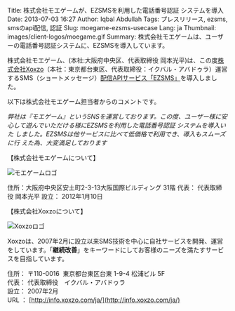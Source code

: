 Title: 株式会社モエゲームが、EZSMSを利用した電話番号認証 システムを導入
Date: 2013-07-03 16:27
Author: Iqbal Abdullah
Tags: プレスリリース, ezsms, smsのapi配信, 認証
Slug: moegame-ezsms-usecase
Lang: ja
Thumbnail: images/client-logos/moegame.gif
Summary: 株式会社モエゲームは、ユーザーの電話番号認証システムに、EZSMSを導入しています。

株式会社モエゲーム、(本社:大阪府中央区、代表取締役
岡本光平)は、この度[株式会社Xoxzo](https://info.xoxzo.com/ja/)（本社：東京都台東区、代表取締役：イクバル・アバドゥラ）運営するSMS（ショートメッセージ）[配信APIサービス「EZSMS」](http://www.ezsms.biz/ja)を導入しました。

以下は株式会社モエゲーム担当者からのコメントです。

*弊社は『モエゲーム』というSNSを運営しております。この度、ユーザー様に安
心して遊んでいただける様にEZSMSを利用した電話番号認証 システムを導入いた
しました。EZSMSは他サービスに比べて低価格で利用でき、導入もスムーズに行
えた為、大変満足しております*

【株式会社モエゲームについて】

![モエゲームロゴ]({filename}/images/client-logos/moegame.gif "モエゲームロゴ")

住所：大阪府中央区安土町2-3-13大阪国際ビルディング 31階
代表： 代表取締役 岡本光平
設立： 2012年1月10日



【株式会社Xoxzoについて】

![Xoxzoロゴ]({filename}/images/xoxzo-logo-02.png)

Xoxzoは、2007年2月に設立以来SMS技術を中心に自社サービスを開発、運営をしています。「**継続改善**」をキーワードにしてお客様のニーズを満たすサービスを目指しています。

住所： 〒110-0016  東京都台東区台東 1-9-4 松浦ビル 5F  
代表： 代表取締役　イクバル・アバドゥラ  
設立： 2007年2月  
URL ： [http://info.xoxzo.com/ja/](http://info.xoxzo.com/ja/)

